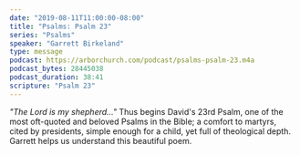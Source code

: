 ```yaml
---
date: "2019-08-11T11:00:00-08:00"
title: "Psalms: Psalm 23"
series: "Psalms"
speaker: "Garrett Birkeland"
type: message
podcast: https://arborchurch.com/podcast/psalms-psalm-23.m4a
podcast_bytes: 28445038
podcast_duration: 38:41
scripture: "Psalm 23"
---
```


*"The Lord is my shepherd..."* Thus begins David's 23rd Psalm, one of the most oft-quoted and beloved Psalms in the
Bible; a comfort to martyrs, cited by presidents, simple enough for a child, yet full of theological depth. Garrett
helps us understand this beautiful poem.
